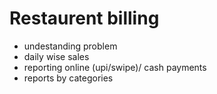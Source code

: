 # Restaurent billing

- undestanding problem
- daily wise sales
- reporting online (upi/swipe)/ cash payments
- reports by categories
